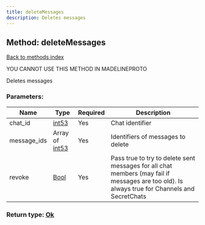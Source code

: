 ```yaml
---
title: deleteMessages
description: Deletes messages
---
```

## Method: deleteMessages  
[Back to methods index](index.md)


YOU CANNOT USE THIS METHOD IN MADELINEPROTO


Deletes messages

### Parameters:

| Name     |    Type       | Required | Description |
|----------|---------------|----------|-------------|
|chat\_id|[int53](../types/int53.md) | Yes|Chat identifier|
|message\_ids|Array of [int53](../types/int53.md) | Yes|Identifiers of messages to delete|
|revoke|[Bool](../types/Bool.md) | Yes|Pass true to try to delete sent messages for all chat members (may fail if messages are too old). Is always true for Channels and SecretChats|


### Return type: [Ok](../types/Ok.md)

